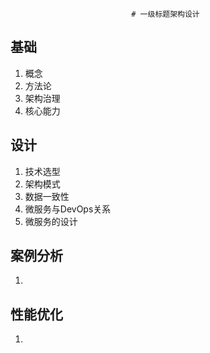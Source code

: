                                # 一级标题架构设计
## 基础
 1. 概念
 2. 方法论
 3. 架构治理
 4. 核心能力
## 设计
 1. 技术选型
 2. 架构模式
 3. 数据一致性
 4. 微服务与DevOps关系
 5. 微服务的设计
## 案例分析
 1. 
## 性能优化
 1. 
